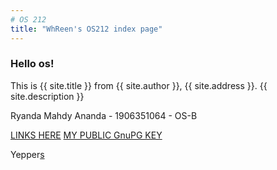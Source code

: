 ```yaml
---
# OS 212
title: "WhReen's OS212 index page" 
---
```


### Hello os!

This is {{ site.title }} from {{ site.author }}, {{ site.address }}.
{{ site.description }}

Ryanda Mahdy Ananda - 1906351064 - OS-B

[LINKS HERE](LINKS/)
[MY PUBLIC GnuPG KEY](https://raw.githubusercontent.com/WhReen/os212/master/TXT/mypubkey.txt/)

Yepper[s](https://www.google.com/search?q=yeppers)
